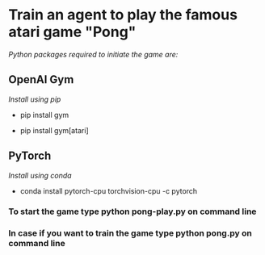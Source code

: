 # Train an agent to play the famous atari game "Pong"

*Python packages required to initiate the game are:*

## OpenAI Gym

*Install using pip*

- pip install gym

- pip install gym[atari]

## PyTorch

*Install using conda*

- conda install pytorch-cpu torchvision-cpu -c pytorch

### To start the game type python pong-play.py on command line

### In case if you want to train the game type python pong.py on command line
